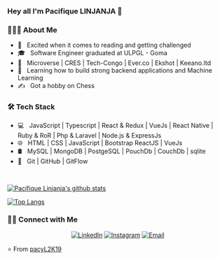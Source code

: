 
### Hey all I'm Pacifique LINJANJA 👋

<h3> 👨🏻‍💻 About Me </h3>

- 🤔 &nbsp; Excited when it comes to reading and getting challenged
- 🎓 &nbsp; Software Engineer graduated at ULPGL - Goma 
- 💼 &nbsp; Microverse | CRES | Tech-Congo | Ever.co | Ekshot | Keeano.ltd
- 🌱 &nbsp; Learning how to build strong backend applications and Machine Learning
- ✍️ &nbsp; Got a hobby on Chess 

<h3>🛠 Tech Stack</h3>

- 💻 &nbsp;  JavaScript | Typescript | React & Redux | VueJs | React Native | Ruby & RoR | Php & Laravel | Node.js & ExpressJs
- 🌐 &nbsp; HTML | CSS | JavaScript | Bootstrap ReactJS | VueJs 
- 🛢 &nbsp; MySQL | MongoDB | PostgeSQL | PouchDb | CouchDb | sqlite
- 🔧 &nbsp; Git | GitHub | GitFlow
<br/>

[![Pacifique Linjanja's github stats](https://github-readme-stats.vercel.app/api?username=pacyL2K19&show_icons=true&theme=radical)](https://github.com/pacyL2K19/github-readme-stats)

[![Top Langs](https://github-readme-stats.vercel.app/api/top-langs/?username=pacyL2K19&show_icons=true&theme=radical&layout=compact)](https://github.com/pacyL2K19/github-readme-stats)

<h3> 🤝🏻 Connect with Me </h3>

<p align="center">
<a href="https://linkedin.com/in/pacifique-linjanja/"><img alt="LinkedIn" src="https://img.shields.io/badge/LinkedIn-pacifiquelinjanja-blue?style=flat-square&logo=linkedin"></a>
<a href="https://www.instagram.com/linjanjapacifique/"><img alt="Instagram" src="https://img.shields.io/badge/Instagram-linjanjapacifique__-blue?style=flat-square&logo=instagram"></a>
<a href="mailto:pacilinja2@gmail.com"><img alt="Email" src="https://img.shields.io/badge/Email-pacilinja2@gmail.com-blue?style=flat-square&logo=Microsoft%20outlook"></a>
</p>

⭐️ From [pacyL2K19](https://github.com/pacyL2K19)
